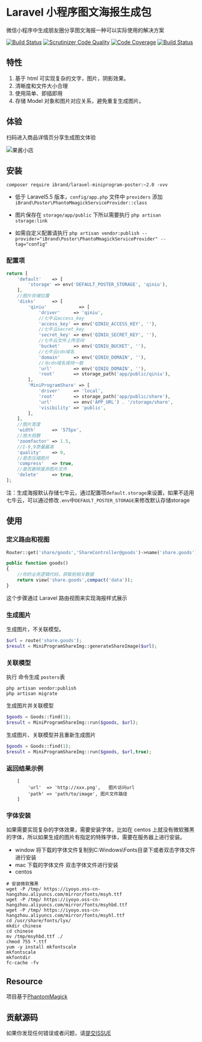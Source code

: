 # Laravel 小程序图文海报生成包

微信小程序中生成朋友圈分享图文海报一种可以实际使用的解决方案

[![Build Status](https://travis-ci.org/ibrandcc/laravel-miniprogram-poster.svg?branch=master)](https://travis-ci.org/ibrandcc/laravel-miniprogram-poster)
[![Scrutinizer Code Quality](https://scrutinizer-ci.com/g/ibrandcc/laravel-miniprogram-poster/badges/quality-score.png?b=master)](https://scrutinizer-ci.com/g/ibrandcc/laravel-miniprogram-poster/?branch=master)
[![Code Coverage](https://scrutinizer-ci.com/g/ibrandcc/laravel-miniprogram-poster/badges/coverage.png?b=master)](https://scrutinizer-ci.com/g/ibrandcc/laravel-miniprogram-poster/?branch=master)
[![Build Status](https://scrutinizer-ci.com/g/ibrandcc/laravel-miniprogram-poster/badges/build.png?b=master)](https://scrutinizer-ci.com/g/ibrandcc/laravel-miniprogram-poster/build-status/master)

## 特性

1. 基于 html 可实现复杂的文字，图片，阴影效果。 
2. 清晰度和文件大小合理
3. 使用简单、即插即用
4. 存储 Model 对象和图片对应关系，避免重复生成图片。

## 体验

扫码进入商品详情页分享生成图文体验

![果酱小店](https://iyoyo.oss-cn-hangzhou.aliyuncs.com/post/miniprogramcode/ec.qrcode.png)

## 安装
```
composer require ibrand/laravel-miniprogram-poster:~2.0 -vvv
```
- 低于 Laravel5.5 版本，`config/app.php` 文件中 `providers` 添加`iBrand\Poster\PhantoMmagickServiceProvider::class`

- 图片保存在  `storage/app/public` 下所以需要执行  `php artisan storage:link`

- 如需自定义配置请执行 `php artisan vendor:publish --provider="iBrand\Poster\PhantoMmagickServiceProvider" --tag="config"`

### 配置项

``` php
return [
	'default'    => [
		'storage' => env('DEFAULT_POSTER_STORAGE', 'qiniu'),
	],
	//图片存储位置
	'disks'      => [
		'qiniu'            => [
			'driver'     => 'qiniu',
			//七牛云access_key
			'access_key' => env('QINIU_ACCESS_KEY', ''),
			//七牛云secret_key
			'secret_key' => env('QINIU_SECRET_KEY', ''),
			//七牛云文件上传空间
			'bucket'     => env('QINIU_BUCKET', ''),
			//七牛云cdn域名
			'domain'     => env('QINIU_DOMAIN', ''),
			//与cdn域名保持一致
			'url'        => env('QINIU_DOMAIN', ''),
			'root'       => storage_path('app/public/qiniu'),
		],
		'MiniProgramShare' => [
			'driver'     => 'local',
			'root'       => storage_path('app/public/share'),
			'url'        => env('APP_URL') . '/storage/share',
			'visibility' => 'public',
		],
	],
	//图片宽度
	'width'      => '575px',
	//放大倍数
	'zoomfactor' => 1.5,
	//1-9,9质量最高
	'quality'    => 9,
	//是否压缩图片
	'compress'   => true,
	//是否删除废弃图片文件
	'delete'     => true,
];

```

注：生成海报默认存储七牛云，通过配置项`default.storage`来设置，如果不适用七牛云，可以通过修改`.env`中`DEFAULT_POSTER_STORAGE`来修改默认存储storage

## 使用

### 定义路由和视图

```php
Router::get('share/goods','ShareController@goods')->name('share.goods');

public function goods()
{
	//你的业务逻辑代码，获取到相关数据
    return view('share.goods',compact('data'));
}
```

这个步骤通过 Laravel 路由视图来实现海报样式展示

###  生成图片

生成图片，不关联模型。

```php
$url = route('share.goods');
$result = MiniProgramShareImg::generateShareImage($url);
```

### 关联模型

执行 命令生成 `posters`表
```
php artisan vendor:publish
php artisan migrate
```

生成图片并关联模型
```php
$goods = Goods::find(1);
$result = MiniProgramShareImg::run($goods, $url);
```
生成图片、关联模型并且重新生成图片
```php
$goods = Goods::find(1);
$result = MiniProgramShareImg::run($goods, $url,true);
```


### 返回结果示例
```
    [
        'url'  => 'http://xxx.png',   图片访问url
        'path' => 'path/to/image', 图片文件路径
    ]
```


### 字体安装

如果需要实现复杂的字体效果，需要安装字体，比如在 centos 上就没有微软雅黑的字体，所以如果生成的图片有指定的特殊字体，需要在服务器上进行安装。

* window 将下载的字体文件复制到C:Windows\Fonts目录下或者双击字体文件进行安装
* mac 下载的字体文件 双击字体文件进行安装
* centos
```
# 安装微软雅黑
wget -P /tmp/ https://iyoyo.oss-cn-hangzhou.aliyuncs.com/mirror/fonts/msyh.ttf
wget -P /tmp/ https://iyoyo.oss-cn-hangzhou.aliyuncs.com/mirror/fonts/msyhbd.ttf
wget -P /tmp/ https://iyoyo.oss-cn-hangzhou.aliyuncs.com/mirror/fonts/msyhl.ttf
cd /usr/share/fonts/lyx/
mkdir chinese
cd chinese
mv /tmp/msyhbd.ttf ./
chmod 755 *.ttf
yum -y install mkfontscale
mkfontscale
mkfontdir
fc-cache -fv
```

## Resource

项目基于[PhantomMagick](https://github.com/anam-hossain/phantommagick)

## 贡献源码

如果你发现任何错误或者问题，请[提交ISSUE](https://github.com/ibrandcc/laravel-miniprogram-poster/issues)

